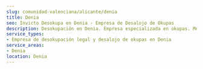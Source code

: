 ```yaml
---
slug: comunidad-valenciana/alicante/denia
title: Denia
seo: Invicto Desokupa en Denia - Empresa de Desalojo de Okupas
description: Desokupación en Denia. Empresa especializada en okupas. Mediación legal y desalojo express. Presupuesto gratuito.
service_types:
- Empresa de desokupación legal y desalojo de okupas en Denia
service_areas:
- Denia
location: Denia
---
```


